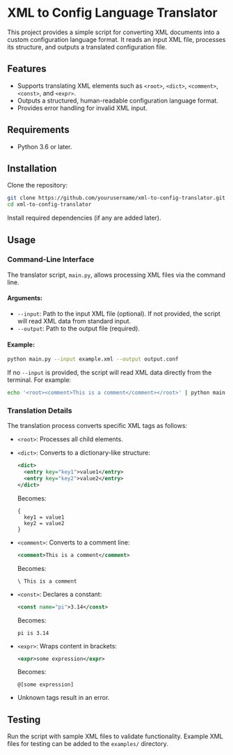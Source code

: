 # XML to Config Language Translator

This project provides a simple script for converting XML documents into a custom configuration language format. It reads an input XML file, processes its structure, and outputs a translated configuration file.

## Features

- Supports translating XML elements such as `<root>`, `<dict>`, `<comment>`, `<const>`, and `<expr>`.
- Outputs a structured, human-readable configuration language format.
- Provides error handling for invalid XML input.

## Requirements

- Python 3.6 or later.

## Installation

Clone the repository:

```bash
git clone https://github.com/yourusername/xml-to-config-translator.git
cd xml-to-config-translator
```

Install required dependencies (if any are added later).

## Usage

### Command-Line Interface

The translator script, `main.py`, allows processing XML files via the command line.

#### Arguments:

- `--input`: Path to the input XML file (optional). If not provided, the script will read XML data from standard input.
- `--output`: Path to the output file (required).

#### Example:

```bash
python main.py --input example.xml --output output.conf
```

If no `--input` is provided, the script will read XML data directly from the terminal. For example:

```bash
echo '<root><comment>This is a comment</comment></root>' | python main.py --output output.conf
```

### Translation Details

The translation process converts specific XML tags as follows:

- `<root>`: Processes all child elements.
- `<dict>`: Converts to a dictionary-like structure:
  ```xml
  <dict>
    <entry key="key1">value1</entry>
    <entry key="key2">value2</entry>
  </dict>
  ```
  Becomes:
  ```
  {
    key1 = value1
    key2 = value2
  }
  ```

- `<comment>`: Converts to a comment line:
  ```xml
  <comment>This is a comment</comment>
  ```
  Becomes:
  ```
  \ This is a comment
  ```

- `<const>`: Declares a constant:
  ```xml
  <const name="pi">3.14</const>
  ```
  Becomes:
  ```
  pi is 3.14
  ```

- `<expr>`: Wraps content in brackets:
  ```xml
  <expr>some expression</expr>
  ```
  Becomes:
  ```
  @[some expression]
  ```

- Unknown tags result in an error.

## Testing

Run the script with sample XML files to validate functionality. Example XML files for testing can be added to the `examples/` directory.
